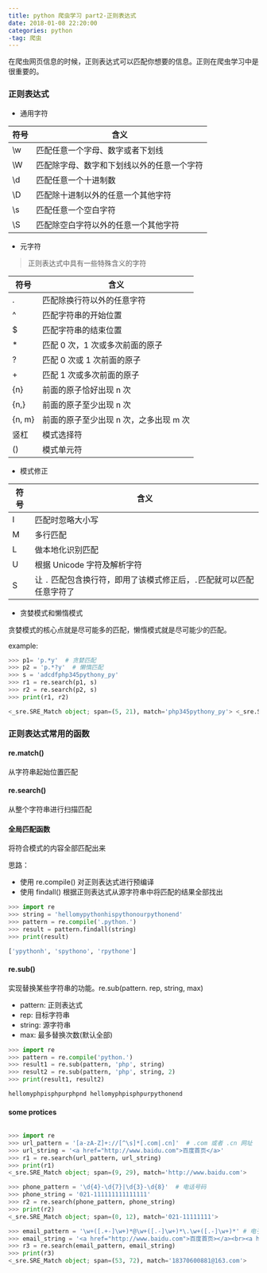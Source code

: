 ```yaml
---
title: python 爬虫学习 part2-正则表达式
date: 2018-01-08 22:20:00
categories: python
-tag: 爬虫
---
```


在爬虫网页信息的时候，正则表达式可以匹配你想要的信息。正则在爬虫学习中是很重要的。

<!--more-->

### 正则表达式

- 通用字符


符号 | 含义
---|---
\w | 匹配任意一个字母、数字或者下划线
\W | 匹配除字母、数字和下划线以外的任意一个字符
\d | 匹配任意一个十进制数
\D | 匹配除十进制以外的任意一个其他字符
\s | 匹配任意一个空白字符 
\S | 匹配除空白字符以外的任意一个其他字符

- 元字符

> 正则表达式中具有一些特殊含义的字符


符号 | 含义
---|---
. | 匹配除换行符以外的任意字符
^ | 匹配字符串的开始位置
$ | 匹配字符串的结束位置
* | 匹配 0 次，1 次或多次前面的原子
? | 匹配 0 次或 1 次前面的原子
+ | 匹配 1 次或多次前面的原子
{n} | 前面的原子恰好出现 n 次
{n,}| 前面的原子至少出现 n 次
{n, m}| 前面的原子至少出现 n 次，之多出现 m 次
竖杠 | 模式选择符
() | 模式单元符


- 模式修正


符号 | 含义
---|---
I | 匹配时忽略大小写
M | 多行匹配
L | 做本地化识别匹配
U | 根据 Unicode 字符及解析字符
S | 让 `.` 匹配包含换行符，即用了该模式修正后，`.`匹配就可以匹配任意字符了


- 贪婪模式和懒惰模式

贪婪模式的核心点就是尽可能多的匹配，懒惰模式就是尽可能少的匹配。

example: 

```python
>>> p1= 'p.*y'  # 贪婪匹配
>>> p2 = 'p.*?y'  # 懒惰匹配
>>> s = 'adcdfphp345pythony_py'
>>> r1 = re.search(p1, s)
>>> r2 = re.search(p2, s)
>>> print(r1, r2)

<_sre.SRE_Match object; span=(5, 21), match='php345pythony_py'> <_sre.SRE_Match object; span=(5, 13), match='php345py'>
```

### 正则表达式常用的函数

#### re.match()
从字符串起始位置匹配

#### re.search()
从整个字符串进行扫描匹配

#### 全局匹配函数
将符合模式的内容全部匹配出来

思路：
* 使用 re.compile() 对正则表达式进行预编译
* 使用 findall() 根据正则表达式从源字符串中将匹配的结果全部找出

```python
>>> import re
>>> string = 'hellomypythonhispythonourpythonend'
>>> pattern = re.compile('.python.')
>>> result = pattern.findall(string)
>>> print(result)

['ypythonh', 'spythono', 'rpythone']
```
#### re.sub()

实现替换某些字符串的功能。re.sub(pattern. rep, string, max)

* pattern: 正则表达式
* rep: 目标字符串
* string: 源字符串
* max: 最多替换次数(默认全部)

```python
>>> import re
>>> pattern = re.compile('python.')
>>> result1 = re.sub(pattern, 'php', string)
>>> result2 = re.sub(pattern, 'php', string, 2)
>>> print(result1, result2)

hellomyphpisphpurphpnd hellomyphpisphpurpythonend
```

#### some protices

```python

>>> import re
>>> url_pattern = '[a-zA-Z]+://[^\s]*[.com|.cn]'  # .com 或者 .cn 网址
>>> url_string = '<a href="http://www.baidu.com">百度首页</a>'
>>> r1 = re.search(url_pattern, url_string)
>>> print(r1)
<_sre.SRE_Match object; span=(9, 29), match='http://www.baidu.com'>

>>> phone_pattern = '\d{4}-\d{7}|\d{3}-\d{8}'  # 电话号码
>>> phone_string = '021-111111111111111'
>>> r2 = re.search(phone_pattern, phone_string)
>>> print(r2)
<_sre.SRE_Match object; span=(0, 12), match='021-11111111'>

>>> email_pattern = '\w+([.+-]\w+)*@\w+([.-]\w+)*\.\w+([.-]\w+)*' # 电子邮箱
>>> email_string = '<a href="http://www.baidu.com">百度首页></a><br><a href="18370600881@163.com">电子邮箱</a>'
>>> r3 = re.search(email_pattern, email_string)
>>> print(r3)
<_sre.SRE_Match object; span=(53, 72), match='18370600881@163.com'>

```